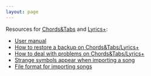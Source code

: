```yaml
---
layout: page
---
```


Resources for [Chords&Tabs](http://itunes.apple.com/app/cifra/id419424673?mt=8&at=11laGg&ct=page) and [
Lyrics+](http://itunes.apple.com/app/letra/id419425457?mt=8&at=11laGg&ct=page):

- [User manual](manual-en)
- [How to restore a backup on Chords&Tabs/Lyrics+](backup-cifra-en)
- [How to deal with problems on Chords&Tabs/Lyrics+](troubleshooting-cifra-en)
- [Strange symbols appear when importing a song](symbols-en)
- [File format for importing songs](file-format-en)
